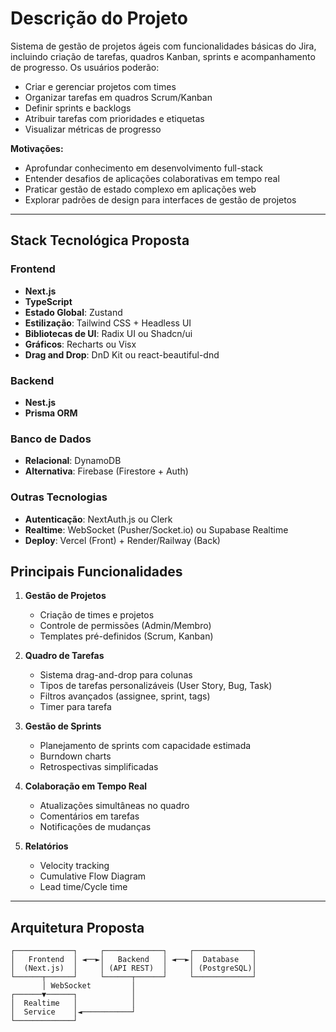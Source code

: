 # **Descrição do Projeto**
Sistema de gestão de projetos ágeis com funcionalidades básicas do Jira, incluindo criação de tarefas, quadros Kanban, sprints e acompanhamento de progresso. Os usuários poderão:

- Criar e gerenciar projetos com times
- Organizar tarefas em quadros Scrum/Kanban
- Definir sprints e backlogs
- Atribuir tarefas com prioridades e etiquetas
- Visualizar métricas de progresso

**Motivações:**
- Aprofundar conhecimento em desenvolvimento full-stack
- Entender desafios de aplicações colaborativas em tempo real
- Praticar gestão de estado complexo em aplicações web
- Explorar padrões de design para interfaces de gestão de projetos

---

## **Stack Tecnológica Proposta**
### **Frontend**
- **Next.js**
- **TypeScript**
- **Estado Global**: Zustand
- **Estilização**: Tailwind CSS + Headless UI
- **Bibliotecas de UI**: Radix UI ou Shadcn/ui
- **Gráficos**: Recharts ou Visx
- **Drag and Drop**: DnD Kit ou react-beautiful-dnd

### **Backend**
- **Nest.js**
- **Prisma ORM**

### **Banco de Dados**
- **Relacional**: DynamoDB
- **Alternativa**: Firebase (Firestore + Auth)

### **Outras Tecnologias**
- **Autenticação**: NextAuth.js ou Clerk
- **Realtime**: WebSocket (Pusher/Socket.io) ou Supabase Realtime
- **Deploy**: Vercel (Front) + Render/Railway (Back)

## **Principais Funcionalidades**
1. **Gestão de Projetos**
   - Criação de times e projetos
   - Controle de permissões (Admin/Membro)
   - Templates pré-definidos (Scrum, Kanban)

2. **Quadro de Tarefas**
   - Sistema drag-and-drop para colunas
   - Tipos de tarefas personalizáveis (User Story, Bug, Task)
   - Filtros avançados (assignee, sprint, tags)
   - Timer para tarefa

3. **Gestão de Sprints**
   - Planejamento de sprints com capacidade estimada
   - Burndown charts
   - Retrospectivas simplificadas

4. **Colaboração em Tempo Real**
   - Atualizações simultâneas no quadro
   - Comentários em tarefas
   - Notificações de mudanças

5. **Relatórios**
   - Velocity tracking
   - Cumulative Flow Diagram
   - Lead time/Cycle time

---

## **Arquitetura Proposta**
```
┌─────────────┐     ┌─────────────┐     ┌─────────────┐
│   Frontend  │ ◄──►│   Backend   │ ◄──►│  Database   │
│  (Next.js)  │     │ (API REST)  │     │ (PostgreSQL)│
└──────┬──────┘     └──────┬──────┘     └─────────────┘
       │ WebSocket         │
┌──────▼──────┐            │
│  Realtime   │            │
│  Service    │◄───────────┘
└─────────────┘
```